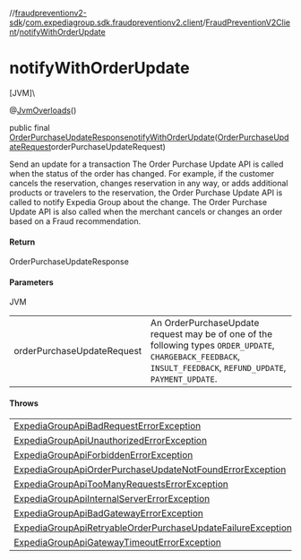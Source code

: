 //[fraudpreventionv2-sdk](../../../index.md)/[com.expediagroup.sdk.fraudpreventionv2.client](../index.md)/[FraudPreventionV2Client](index.md)/[notifyWithOrderUpdate](notify-with-order-update.md)

# notifyWithOrderUpdate

[JVM]\

@[JvmOverloads](https://kotlinlang.org/api/latest/jvm/stdlib/kotlin.jvm/-jvm-overloads/index.html)()

public final [OrderPurchaseUpdateResponse](../../com.expediagroup.sdk.fraudpreventionv2.models/-order-purchase-update-response/index.md)[notifyWithOrderUpdate](notify-with-order-update.md)([OrderPurchaseUpdateRequest](../../com.expediagroup.sdk.fraudpreventionv2.models/-order-purchase-update-request/index.md)orderPurchaseUpdateRequest)

Send an update for a transaction The Order Purchase Update API is called when the status of the order has changed.  For example, if the customer cancels the reservation, changes reservation in any way, or adds additional products or travelers to the reservation, the Order Purchase Update API is called to notify Expedia Group about the change.  The Order Purchase Update API is also called when the merchant cancels or changes an order based on a Fraud recommendation.

#### Return

OrderPurchaseUpdateResponse

#### Parameters

JVM

| | |
|---|---|
| orderPurchaseUpdateRequest | An OrderPurchaseUpdate request may be of one of the following types `ORDER_UPDATE`, `CHARGEBACK_FEEDBACK`, `INSULT_FEEDBACK`, `REFUND_UPDATE`, `PAYMENT_UPDATE`. |

#### Throws

| |
|---|
| [ExpediaGroupApiBadRequestErrorException](../../com.expediagroup.sdk.fraudpreventionv2.models.exception/-expedia-group-api-bad-request-error-exception/index.md) |
| [ExpediaGroupApiUnauthorizedErrorException](../../com.expediagroup.sdk.fraudpreventionv2.models.exception/-expedia-group-api-unauthorized-error-exception/index.md) |
| [ExpediaGroupApiForbiddenErrorException](../../com.expediagroup.sdk.fraudpreventionv2.models.exception/-expedia-group-api-forbidden-error-exception/index.md) |
| [ExpediaGroupApiOrderPurchaseUpdateNotFoundErrorException](../../com.expediagroup.sdk.fraudpreventionv2.models.exception/-expedia-group-api-order-purchase-update-not-found-error-exception/index.md) |
| [ExpediaGroupApiTooManyRequestsErrorException](../../com.expediagroup.sdk.fraudpreventionv2.models.exception/-expedia-group-api-too-many-requests-error-exception/index.md) |
| [ExpediaGroupApiInternalServerErrorException](../../com.expediagroup.sdk.fraudpreventionv2.models.exception/-expedia-group-api-internal-server-error-exception/index.md) |
| [ExpediaGroupApiBadGatewayErrorException](../../com.expediagroup.sdk.fraudpreventionv2.models.exception/-expedia-group-api-bad-gateway-error-exception/index.md) |
| [ExpediaGroupApiRetryableOrderPurchaseUpdateFailureException](../../com.expediagroup.sdk.fraudpreventionv2.models.exception/-expedia-group-api-retryable-order-purchase-update-failure-exception/index.md) |
| [ExpediaGroupApiGatewayTimeoutErrorException](../../com.expediagroup.sdk.fraudpreventionv2.models.exception/-expedia-group-api-gateway-timeout-error-exception/index.md) |
